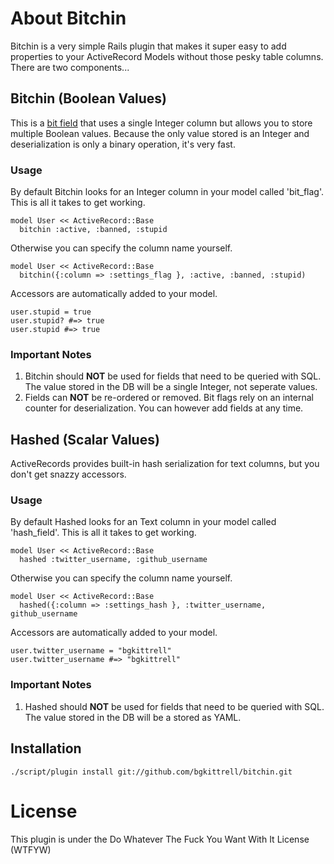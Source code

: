 # About Bitchin

Bitchin is a very simple Rails plugin that makes it super easy to add properties to your ActiveRecord Models without those pesky table columns. There are two components...

## Bitchin (Boolean Values)

This is a [bit field](http://en.wikipedia.org/wiki/Bit_field) that uses a single Integer column but allows you to store multiple Boolean values.  Because the only value stored is an Integer and deserialization is only a binary operation, it's very fast.

### Usage

By default Bitchin looks for an Integer column in your model called 'bit_flag'. This is all it takes to get working.

    model User << ActiveRecord::Base
      bitchin :active, :banned, :stupid

Otherwise you can specify the column name yourself.

    model User << ActiveRecord::Base
      bitchin({:column => :settings_flag }, :active, :banned, :stupid)

Accessors are automatically added to your model.

    user.stupid = true
    user.stupid? #=> true
    user.stupid #=> true

### Important Notes

1.  Bitchin should **NOT** be used for fields that need to be queried with SQL.  The value stored in the DB will be a single Integer, not seperate values. 
2.  Fields can **NOT** be re-ordered or removed. Bit flags rely on an internal counter for deserialization. You can however add fields at any time.  

## Hashed (Scalar Values)

ActiveRecords provides built-in hash serialization for text columns, but you don't get snazzy accessors.

### Usage

By default Hashed looks for an Text column in your model called 'hash_field'. This is all it takes to get working.

    model User << ActiveRecord::Base
      hashed :twitter_username, :github_username 

Otherwise you can specify the column name yourself.

    model User << ActiveRecord::Base
      hashed({:column => :settings_hash }, :twitter_username, github_username

Accessors are automatically added to your model.

    user.twitter_username = "bgkittrell"
    user.twitter_username #=> "bgkittrell"

### Important Notes

1.  Hashed should **NOT** be used for fields that need to be queried with SQL.  The value stored in the DB will be a stored as YAML.

## Installation

`./script/plugin install git://github.com/bgkittrell/bitchin.git`

# License

This plugin is under the Do Whatever The Fuck You Want With It License (WTFYW)

